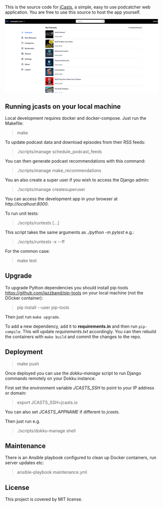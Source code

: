 This is the source code for [jCasts](https://jcasts.io), a simple, easy to use podcatcher web application. You are free to use this source to host the app yourself.

![desktop](/screenshots/desktop.png?raw=True)

## Running jcasts on your local machine

Local development requires docker and docker-compose. Just run the Makefile:

> make

To update podcast data and download episodes from their RSS feeds:

> ./scripts/manage schedule_podcast_feeds

You can then generate podcast recommendations with this command:

> ./scripts/manage make_recommendations

You an also create a super user if you wish to access the Django admin:

> ./scripts/manage createsuperuser

You can access the development app in your browser at _http://localhost:8000_.

To run unit tests:

> ./scripts/runtests [...]

This script takes the same arguments as _./python -m pytest_ e.g.:

> ./scripts/runtests -x --ff

For the common case:

> make test

## Upgrade

To upgrade Python dependencies you should install pip-tools https://github.com/jazzband/pip-tools on your local machine (not the DOcker container):

> pip install --user pip-tools

Then just run `make upgrade`.

To add a new dependency, add it to **requirements.in** and then run `pip-compile`. This will update *requirements.txt* accordingly. You can then rebuild the containers with `make build` and commit the changes to the repo.

## Deployment

> make push

Once deployed you can use the *dokku-manage* script to run Django commands remotely on your Dokku instance.

First set the environment variable *JCASTS_SSH* to point to your IP address or domain:

> export JCASTS_SSH=jcasts.io

You can also set *JCASTS_APPNAME* if different to *jcasts*.

Then just run e.g.

> ./scripts/dokku-manage shell

## Maintenance

There is an Ansible playbook configured to clean up Docker containers, run server updates etc:

> ansible-playbook maintenance.yml

## License

This project is covered by MIT license.
